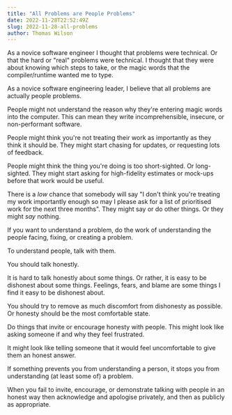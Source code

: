 ```yaml
---
title: "All Problems are People Problems"
date: 2022-11-28T22:52:49Z
slug: 2022-11-28-all-problems
author: Thomas Wilson
---
```


As a novice software engineer I thought that problems were technical.  Or that the hard or "real" problems were technical. I thought that they were about knowing which steps to take, or the magic words that the compiler/runtime wanted me to type. 

As a novice software engineering leader, I believe that all problems are actually people problems. 

People might not understand the reason why they're entering magic words into the computer.  This can mean they write incomprehensible, insecure, or non-performant software.

People might think you're not treating their work as importantly as they think it should be.  They might start chasing for updates, or requesting lots of feedback.

People might think the thing you're doing is too short-sighted.  Or long-sighted.  They might start asking for high-fidelity estimates or mock-ups before that work would be useful.

There is a _low_ chance that somebody will say "I don't think you're treating my work importantly enough so may I please ask for a list of prioritised work for the next three months".  They might say or do other things.  Or they might _say_ nothing.

If you want to understand a problem, do the work of understanding the people facing, fixing, or creating a problem.  

To understand people, talk with them.

You should talk honestly.  

It is hard to talk honestly about some things.  Or rather, it is easy to be dishonest about some things.  Feelings, fears, and blame are some things I find it easy to be dishonest about. 

You should try to remove as much discomfort from dishonesty as possible.  Or honesty should be the most comfortable state.  

Do things that invite or encourage honesty with people.  This might look like asking someone if and why they feel frustrated.  

It might look like telling someone that it would feel uncomfortable to give them an honest answer.

If something prevents you from understanding a person, it stops you from understanding (at least some of) a problem. 

When you fail to invite, encourage, or demonstrate talking with people in an honest way then acknowledge and apologise privately, and then as publicly as appropriate.  





